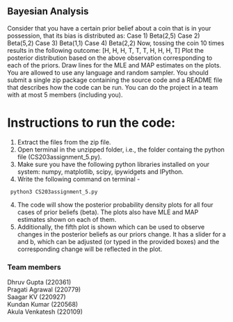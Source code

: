 
## Bayesian Analysis

Consider that you have a certain prior belief about a coin that is in your possession, that its bias is distributed as:
Case 1) Beta(2,5)
Case 2) Beta(5,2)
Case 3) Beta(1,1)
Case 4) Beta(2,2)
Now, tossing the coin 10 times results in the following outcome: [H, H, H, T, T, T, H, H, H, T]
Plot the posterior distribution based on the above observation corresponding to each of the priors. Draw lines for the MLE and MAP estimates on the plots.
You are allowed to use any language and random sampler. You should submit a single zip package containing the source code and a README file that describes how the code can be run. You can do the project in a team with at most 5 members (including you).


# Instructions to run the code:

1. Extract the files from the zip file.
2. Open terminal in the unzipped folder, i.e., the folder containg the python file (CS203assignment_5.py).
3. Make sure you have the following python libraries installed on your system: numpy, matplotlib, scipy, ipywidgets and IPython.
3. Write the following command on terminal -
```	
 python3 CS203assignment_5.py
```
4. The code will show the posterior probability density plots for all four cases of prior beliefs (beta). The plots also have MLE and MAP estimates shown on each of them.
5. Additionally, the fifth plot is shown which can be used to observe changes in the posterior beliefs as our priors change. It has a slider for a and b, which can be adjusted (or typed in the provided boxes) and the corresponding change will be reflected in the plot. 

### Team members 
Dhruv Gupta (220361)\
Pragati Agrawal (220779)\
Saagar KV (220927)\
Kundan Kumar (220568)\
Akula Venkatesh (220109)
